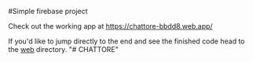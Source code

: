 #Simple firebase project 

Check out the working app at https://chattore-bbdd8.web.app/<br>

If you'd like to jump directly to the end and see the finished code head to the [web](../web) directory.
"# CHATTORE" 
